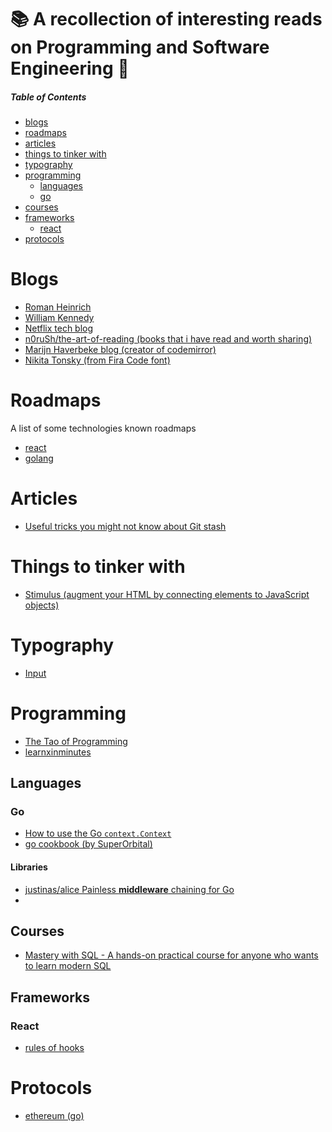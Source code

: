 # 📚 A recollection of interesting reads on Programming and Software Engineering 🔖

##### Table of Contents  

- [blogs](#blogs)
- [roadmaps](#roadmaps)
- [articles](#articles)
- [things to tinker with](#things-to-tinker-with)
- [typography](#typography)
- [programming](#programming)
  - [languages](#languages)
  - [go](#go)
- [courses](#courses)
- [frameworks](#frameworks)
  - [react](#react)
- [protocols](#protocols)


# Blogs

- [Roman Heinrich](http://devopsbox.es/)
- [William Kennedy](https://www.ardanlabs.com/blog/)
- [Netflix tech blog](https://medium.com/netflix-techblog)
- [n0ruSh/the-art-of-reading (books that i have read and worth sharing)](https://github.com/n0ruSh/the-art-of-reading)
- [Marijn Haverbeke blog (creator of codemirror)](http://marijnhaverbeke.nl)
- [Nikita Tonsky (from Fira Code font)](https://tonsky.me/)

# Roadmaps

A list of some technologies known roadmaps

- [react](https://reactjs.org/blog/2018/11/27/react-16-roadmap.html)
- [golang](https://github.com/golang/go/milestones)

# Articles

- [Useful tricks you might not know about Git stash
](https://www.freecodecamp.org/news/useful-tricks-you-might-not-know-about-git-stash-e8a9490f0a1a/)

# Things to tinker with

- [Stimulus (augment your HTML by connecting elements to JavaScript objects)](https://stimulusjs.org/handbook/introduction)

# Typography

- [Input](https://input.fontbureau.com/)

# Programming

- [The Tao of Programming](http://www.mit.edu/~xela/tao.html)
- [learnxinminutes](https://learnxinyminutes.com)

## Languages

### Go

- [How to use the Go `context.Context`](https://medium.com/@cep21/how-to-correctly-use-context-context-in-go-1-7-8f2c0fafdf39)
- [go cookbook (by SuperOrbital)](https://golangcookbook.com/)

#### Libraries

- [justinas/alice Painless **middleware** chaining for Go](https://github.com/justinas/alice)
- 

## Courses

- [Mastery with SQL - A hands-on practical course for anyone who wants to learn modern SQL
](https://www.masterywithsql.com/)

## Frameworks

### React

- [rules of hooks](https://reactjs.org/docs/hooks-rules.html)

# Protocols

- [ethereum (go)](https://github.com/ethereum/go-ethereum)
